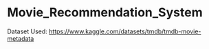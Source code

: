 # Movie_Recommendation_System

Dataset Used: https://www.kaggle.com/datasets/tmdb/tmdb-movie-metadata
